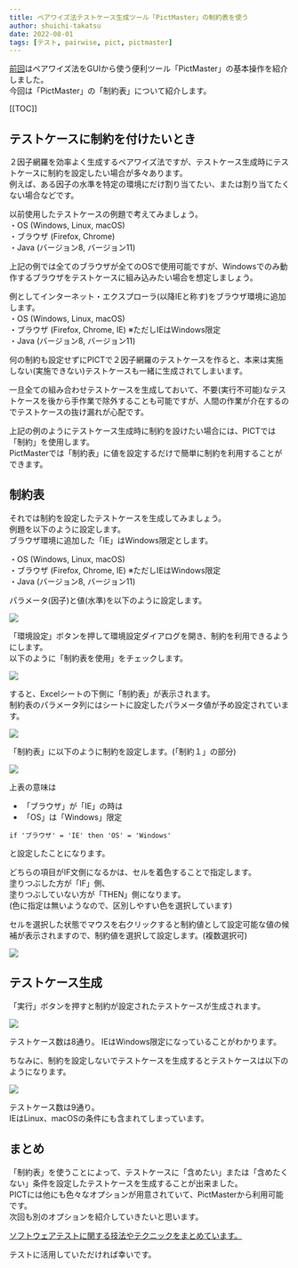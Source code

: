 ```yaml
---
title: ペアワイズ法テストケース生成ツール「PictMaster」の制約表を使う
author: shuichi-takatsu
date: 2022-08-01
tags: [テスト, pairwise, pict, pictmaster]
---
```


[前回](/blogs/2022/07/23/pictmaster/)はペアワイズ法をGUIから使う便利ツール「PictMaster」の基本操作を紹介しました。  
今回は「PictMaster」の「制約表」について紹介します。

[[TOC]]

## テストケースに制約を付けたいとき

２因子網羅を効率よく生成するペアワイズ法ですが、テストケース生成時にテストケースに制約を設定したい場合が多々あります。  
例えば、ある因子の水準を特定の環境にだけ割り当てたい、または割り当てたくない場合などです。

以前使用したテストケースの例題で考えてみましょう。  
・OS (Windows, Linux, macOS)  
・ブラウザ (Firefox, Chrome)  
・Java (バージョン8, バージョン11)  

上記の例では全てのブラウザが全てのOSで使用可能ですが、Windowsでのみ動作するブラウザをテストケースに組み込みたい場合を想定しましょう。  

例としてインターネット・エクスプローラ(以降IEと称す)をブラウザ環境に追加します。  
・OS (Windows, Linux, macOS)  
・ブラウザ (Firefox, Chrome, IE) ※ただしIEはWindows限定  
・Java (バージョン8, バージョン11)  

何の制約も設定せずにPICTで２因子網羅のテストケースを作ると、本来は実施しない(実施できない)テストケースも一緒に生成されてしまいます。

一旦全ての組み合わせテストケースを生成しておいて、不要(実行不可能)なテストケースを後から手作業で除外することも可能ですが、人間の作業が介在するのでテストケースの抜け漏れが心配です。

上記の例のようにテストケース生成時に制約を設けたい場合には、PICTでは「制約」を使用します。  
PictMasterでは「制約表」に値を設定するだけで簡単に制約を利用することができます。

## 制約表

それでは制約を設定したテストケースを生成してみましょう。  
例題を以下のように設定します。  
ブラウザ環境に追加した「IE」はWindows限定とします。

・OS (Windows, Linux, macOS)  
・ブラウザ (Firefox, Chrome, IE) ※ただしIEはWindows限定  
・Java (バージョン8, バージョン11)  

パラメータ(因子)と値(水準)を以下のように設定します。

![](https://gyazo.com/8a964947637b1caf7d10409642c1fa4c.png)

「環境設定」ボタンを押して環境設定ダイアログを開き、制約を利用できるようにします。  
以下のように「制約表を使用」をチェックします。

![](https://gyazo.com/0a7d122d033caa13891de118d1d523cb.png)

すると、Excelシートの下側に「制約表」が表示されます。  
制約表のパラメータ列にはシートに設定したパラメータ値が予め設定されています。

![](https://gyazo.com/919230d2003f2e4412606bd46faa119d.png)

「制約表」に以下のように制約を設定します。(「制約１」の部分)  

![](https://gyazo.com/1b88e1b4619b1b22c460b3d0747c83fc.png)

上表の意味は
- 「ブラウザ」が「IE」の時は
- 「OS」は「Windows」限定

`if 'ブラウザ' = 'IE' then 'OS' = 'Windows'`

と設定したことになります。  

どちらの項目がIF文側になるかは、セルを着色することで指定します。  
塗りつぶした方が「IF」側、  
塗りつぶしていない方が「THEN」側になります。  
(色に指定は無いようなので、区別しやすい色を選択しています)

セルを選択した状態でマウスを右クリックすると制約値として設定可能な値の候補が表示されますので、制約値を選択して設定します。(複数選択可)

![](https://gyazo.com/82aafcc88123108349a31ddfa952a107.png)

## テストケース生成

「実行」ボタンを押すと制約が設定されたテストケースが生成されます。

![](https://gyazo.com/480abec478d8008effdfac07cadef69d.png)

テストケース数は8通り。
IEはWindows限定になっていることがわかります。

ちなみに、制約を設定しないでテストケースを生成するとテストケースは以下のようになります。

![](https://gyazo.com/8504654ab968712dd3973032e840044b.png)

テストケース数は9通り。  
IEはLinux、macOSの条件にも含まれてしまっています。

## まとめ

「制約表」を使うことによって、テストケースに「含めたい」または「含めたくない」条件を設定したテストケースを生成することが出来ました。  
PICTには他にも色々なオプションが用意されていて、PictMasterから利用可能です。  
次回も別のオプションを紹介していきたいと思います。

[ソフトウェアテストに関する技法やテクニックをまとめています。](/testing/)

テストに活用していただければ幸いです。
